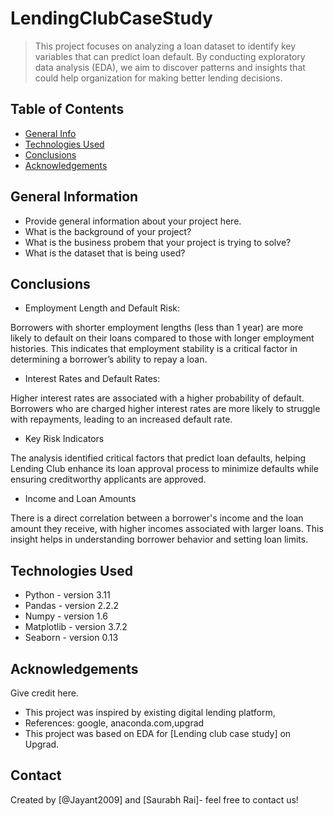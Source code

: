 # LendingClubCaseStudy
> This project focuses on analyzing a loan dataset to identify key variables that can predict loan default. By conducting exploratory data analysis (EDA), we aim to discover patterns and insights that could help organization for making better lending decisions.

## Table of Contents
* [General Info](#general-information)
* [Technologies Used](#technologies-used)
* [Conclusions](#conclusions)
* [Acknowledgements](#acknowledgements)

<!-- You can include any other section that is pertinent to your problem -->

## General Information
- Provide general information about your project here.
- What is the background of your project?
- What is the business probem that your project is trying to solve?
- What is the dataset that is being used?

<!-- You don't have to answer all the questions - just the ones relevant to your project. -->

## Conclusions

- Employment Length and Default Risk:

Borrowers with shorter employment lengths (less than 1 year) are more likely to default on their loans compared to those with longer employment histories. This indicates that employment stability is a critical factor in determining a borrower’s ability to repay a loan.

- Interest Rates and Default Rates:
  
Higher interest rates are associated with a higher probability of default. Borrowers who are charged higher interest rates are more likely to struggle with repayments, leading to an increased default rate.

- Key Risk Indicators

The analysis identified critical factors that predict loan defaults, helping Lending Club enhance its loan approval process to minimize defaults while ensuring creditworthy applicants are approved.

- Income and Loan Amounts

 There is a direct correlation between a borrower's income and the loan amount they receive, with higher incomes associated with larger loans. This insight helps in understanding borrower behavior and setting loan limits.



<!-- You don't have to answer all the questions - just the ones relevant to your project. -->


## Technologies Used
- Python - version 3.11
- Pandas - version 2.2.2
- Numpy - version 1.6
- Matplotlib - version 3.7.2
- Seaborn - version 0.13

<!-- As the libraries versions keep on changing, it is recommended to mention the version of library used in this project -->

## Acknowledgements
Give credit here.
- This project was inspired by existing digital lending platform,
- References: google, anaconda.com,upgrad 
- This project was based on EDA for [Lending club case study] on Upgrad.


## Contact
Created by [@Jayant2009] and  [Saurabh Rai]- feel free to contact us!


<!-- Optional -->
<!-- ## License -->
<!-- This project is open source and available under the [... License](). -->

<!-- You don't have to include all sections - just the one's relevant to your project -->
